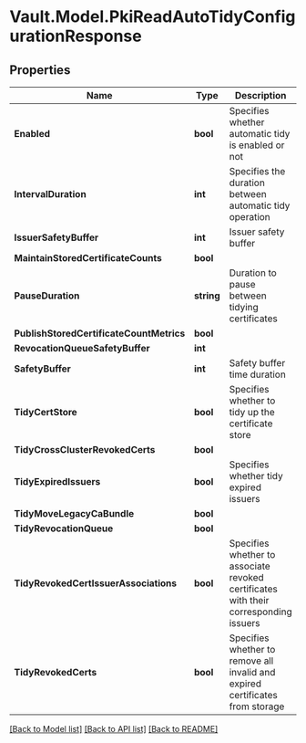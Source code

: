 # Vault.Model.PkiReadAutoTidyConfigurationResponse

## Properties

Name | Type | Description | Notes
------------ | ------------- | ------------- | -------------
**Enabled** | **bool** | Specifies whether automatic tidy is enabled or not | [optional] 
**IntervalDuration** | **int** | Specifies the duration between automatic tidy operation | [optional] 
**IssuerSafetyBuffer** | **int** | Issuer safety buffer | [optional] 
**MaintainStoredCertificateCounts** | **bool** |  | [optional] 
**PauseDuration** | **string** | Duration to pause between tidying certificates | [optional] 
**PublishStoredCertificateCountMetrics** | **bool** |  | [optional] 
**RevocationQueueSafetyBuffer** | **int** |  | [optional] 
**SafetyBuffer** | **int** | Safety buffer time duration | [optional] 
**TidyCertStore** | **bool** | Specifies whether to tidy up the certificate store | [optional] 
**TidyCrossClusterRevokedCerts** | **bool** |  | [optional] 
**TidyExpiredIssuers** | **bool** | Specifies whether tidy expired issuers | [optional] 
**TidyMoveLegacyCaBundle** | **bool** |  | [optional] 
**TidyRevocationQueue** | **bool** |  | [optional] 
**TidyRevokedCertIssuerAssociations** | **bool** | Specifies whether to associate revoked certificates with their corresponding issuers | [optional] 
**TidyRevokedCerts** | **bool** | Specifies whether to remove all invalid and expired certificates from storage | [optional] 

[[Back to Model list]](../README.md#documentation-for-models) [[Back to API list]](../README.md#documentation-for-api-endpoints) [[Back to README]](../README.md)

